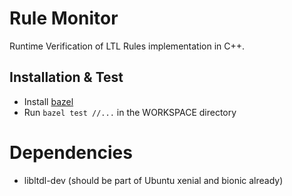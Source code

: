 # Rule Monitor
Runtime Verification of LTL Rules implementation in C++.

## Installation & Test
- Install [bazel](https://docs.bazel.build/versions/master/install.html)
- Run `bazel test //...` in the WORKSPACE directory

# Dependencies
- libltdl-dev (should be part of Ubuntu xenial and bionic already)